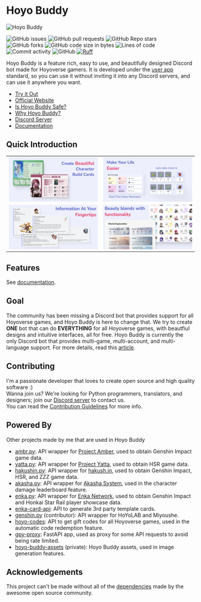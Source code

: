 # Hoyo Buddy

![Hoyo Buddy](https://iili.io/J1JqMSR.png)  

![GitHub issues](https://img.shields.io/github/issues/seriaati/hoyo-buddy)
![GitHub pull requests](https://img.shields.io/github/issues-pr/seriaati/hoyo-buddy)
![GitHub Repo stars](https://img.shields.io/github/stars/seriaati/hoyo-buddy?style=flat)
![GitHub forks](https://img.shields.io/github/forks/seriaati/hoyo-buddy?style=flat)
![GitHub code size in bytes](https://img.shields.io/github/languages/code-size/seriaati/hoyo-buddy)
![Lines of code](https://tokei.rs/b1/github/seriaati/hoyo-buddy?style=flat&category=code&type=Python)
![Commit activity](https://img.shields.io/github/commit-activity/w/seriaati/hoyo-buddy/main)
![GitHub](https://img.shields.io/github/license/seriaati/hoyo-buddy)
[![Ruff](https://img.shields.io/endpoint?url=https://raw.githubusercontent.com/astral-sh/ruff/main/assets/badge/v2.json)](https://github.com/astral-sh/ruff)

Hoyo Buddy is a feature rich, easy to use, and beautifully designed Discord bot made for Hoyoverse gamers. It is developed under the [user app](https://support.discord.com/hc/en-us/articles/21334461140375-Using-Apps-on-Discord) standard, so you can use it without inviting it into any Discord servers, and can use it anywhere you want.  
  
- [Try it Out](https://one.hb.seria.moe/install)
- [Official Website](https://hb.seria.moe/)
- [Is Hoyo Buddy Safe?](https://docs.hb.seria.moe/docs/Account-Security)
- [Why Hoyo Buddy?](https://docs.hb.seria.moe/docs/Why-Hoyo-Buddy)
- [Discord Server](https://link.seria.moe/hb-dc)
- [Documentation](https://docs.hb.seria.moe/)

## Quick Introduction

| | |
|:-------------------------:|:-------------------------:|
|![Create beautiful character cards](https://github.com/seriaati/hoyo-buddy/blob/assets/app-directory/nav-2.png?raw=true)  |  ![Make your life easier](https://github.com/seriaati/hoyo-buddy/blob/assets/app-directory/nav-3.png?raw=true)|
|![Information at your fingertips](https://github.com/seriaati/hoyo-buddy/blob/assets/app-directory/nav-4.png?raw=true)  |  ![Beauty blends with functionality](https://github.com/seriaati/hoyo-buddy/blob/assets/app-directory/nav-5.png?raw=true)|

## Features

See [documentation](https://hb-docs.seria.moe/docs/features).

## Goal

The community has been missing a Discord bot that provides support for all Hoyoverse games, and Hoyo Buddy is here to change that. We try to create **ONE** bot that can do **EVERYTHING** for all Hoyoverse games, with beautfiul designs and intuitive interfaces, all for free. Hoyo Buddy is currently the only Discord bot that provides multi-game, multi-account, and multi-language support. For more details, read this [article](https://hb-docs.seria.moe/docs/Why-Hoyo-Buddy).

## Contributing

I'm a passionate developer that loves to create open source and high quality software :)  
Wanna join us? We're looking for Python programmers, translators, and designers; join our [Discord server](https://link.seria.moe/hb-dc) to contact us.  
You can read the [Contribution Guidelines](https://github.com/seriaati/hoyo-buddy/blob/main/CONTRIBUTING.md) for more info.

## Powered By

Other projects made by me that are used in Hoyo Buddy

- [ambr.py](https://github.com/seriaati/ambr): API wrapper for [Project Amber](https://gi.yatta.moe), used to obtain Genshin Impact game data.
- [yatta.py](https://github.com/seriaati/yatta): API wrapper for [Project Yatta](https://sr.yatta.moe), used to obtain HSR game data.
- [hakushin.py](https://github.com/seriaati/hakushin-py): API wrapper for [hakush.in](https://hakush.in), used to obtain Genshin Impact, HSR, and ZZZ game data.
- [akasha.py](https://github.com/seriaati/akasha-py): API wrapper for [Akasha System](https://akasha.cv), used in the character damage leaderboard feature.
- [enka.py](https://github.com/seriaati/enka-py): API wrapper for [Enka Network](https://enka.network), used to obtain Genshin Impact and Honkai Star Rail player showcase data.
- [enka-card-api](https://github.com/seriaati/enka-card-api): API to generate 3rd party template cards.
- [genshin.py](https://github.com/thesadru/genshin.py) (contributor): API wrapper for HoYoLAB and Miyoushe.
- [hoyo-codes](https://github.com/seriaati/hoyo-codes): API to get gift codes for all Hoyoverse games, used in the automatic code redemption feature.
- [gpy-proxy](https://github.com/seriaati/gpy-proxy): FastAPI app, used as proxy for some API requests to avoid being rate limited.
- [hoyo-buddy-assets](https://github.com/seriaati/hoyo-buddy-assets) (private): Hoyo Buddy assets, used in image generation features.

## Acknowledgements

This project can't be made without all of the [dependencies](https://github.com/seriaati/hoyo-buddy/blob/main/pyproject.toml) made by the awesome open source community.  
